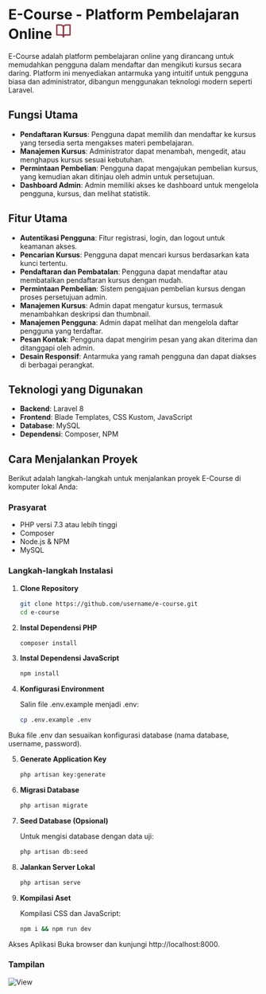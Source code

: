 # E-Course - Platform Pembelajaran Online ![Ecourse logo](public/favicon.svg)

E-Course adalah platform pembelajaran online yang dirancang untuk memudahkan pengguna dalam mendaftar dan mengikuti kursus secara daring. Platform ini menyediakan antarmuka yang intuitif untuk pengguna biasa dan administrator, dibangun menggunakan teknologi modern seperti Laravel.

## Fungsi Utama

- **Pendaftaran Kursus**: Pengguna dapat memilih dan mendaftar ke kursus yang tersedia serta mengakses materi pembelajaran.
- **Manajemen Kursus**: Administrator dapat menambah, mengedit, atau menghapus kursus sesuai kebutuhan.
- **Permintaan Pembelian**: Pengguna dapat mengajukan pembelian kursus, yang kemudian akan ditinjau oleh admin untuk persetujuan.
- **Dashboard Admin**: Admin memiliki akses ke dashboard untuk mengelola pengguna, kursus, dan melihat statistik.

## Fitur Utama

- **Autentikasi Pengguna**: Fitur registrasi, login, dan logout untuk keamanan akses.
- **Pencarian Kursus**: Pengguna dapat mencari kursus berdasarkan kata kunci tertentu.
- **Pendaftaran dan Pembatalan**: Pengguna dapat mendaftar atau membatalkan pendaftaran kursus dengan mudah.
- **Permintaan Pembelian**: Sistem pengajuan pembelian kursus dengan proses persetujuan admin.
- **Manajemen Kursus**: Admin dapat mengatur kursus, termasuk menambahkan deskripsi dan thumbnail.
- **Manajemen Pengguna**: Admin dapat melihat dan mengelola daftar pengguna yang terdaftar.
- **Pesan Kontak**: Pengguna dapat mengirim pesan yang akan diterima dan ditanggapi oleh admin.
- **Desain Responsif**: Antarmuka yang ramah pengguna dan dapat diakses di berbagai perangkat.

## Teknologi yang Digunakan

- **Backend**: Laravel 8
- **Frontend**: Blade Templates, CSS Kustom, JavaScript
- **Database**: MySQL
- **Dependensi**: Composer, NPM

## Cara Menjalankan Proyek

Berikut adalah langkah-langkah untuk menjalankan proyek E-Course di komputer lokal Anda:

### Prasyarat

- PHP versi 7.3 atau lebih tinggi
- Composer
- Node.js & NPM
- MySQL

### Langkah-langkah Instalasi

1. **Clone Repository**
   ```bash
   git clone https://github.com/username/e-course.git
   cd e-course

2. **Instal Dependensi PHP**
    ```bash
    composer install

3. **Instal Dependensi JavaScript**
    ```bash
    npm install
    
4. **Konfigurasi Environment**

    Salin file .env.example menjadi .env:
    ```bash
    cp .env.example .env
Buka file .env dan sesuaikan konfigurasi database (nama database, username, password).

5. **Generate Application Key**
    ```bash
    php artisan key:generate

6. **Migrasi Database**
    ```bash
    php artisan migrate

7. **Seed Database (Opsional)**

    Untuk mengisi database dengan data uji:
    ```bash
    php artisan db:seed

8. **Jalankan Server Lokal**
    ```bash
    php artisan serve

9. **Kompilasi Aset**

    Kompilasi CSS dan JavaScript:
    ```bash
    npm i && npm run dev

Akses Aplikasi
    Buka browser dan kunjungi http://localhost:8000.

### Tampilan
![View](public/image.png)